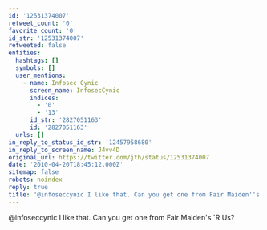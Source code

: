 ```yaml
---
id: '12531374007'
retweet_count: '0'
favorite_count: '0'
id_str: '12531374007'
retweeted: false
entities:
  hashtags: []
  symbols: []
  user_mentions:
    - name: Infosec Cynic
      screen_name: InfosecCynic
      indices:
        - '0'
        - '13'
      id_str: '2827051163'
      id: '2827051163'
  urls: []
in_reply_to_status_id_str: '12457958680'
in_reply_to_screen_name: J4vv4D
original_url: https://twitter.com/jth/status/12531374007
date: '2010-04-20T18:45:12.000Z'
sitemap: false
robots: noindex
reply: true
title: '@infoseccynic I like that. Can you get one from Fair Maiden''s `R Us?'
---
```


@infoseccynic I like that. Can you get one from Fair Maiden's `R Us?